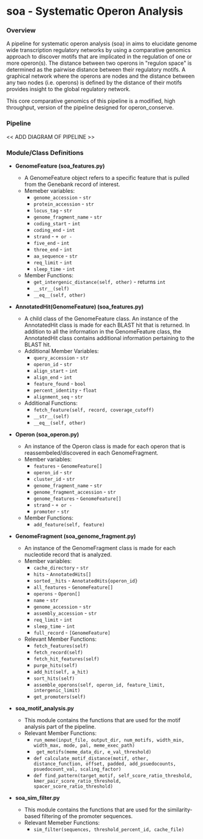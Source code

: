 # soa - Systematic Operon Analysis

### Overview
A pipeline for systematic operon analysis (soa) in aims to elucidate genome wide transcription regulatory networks by using a comparative genomics approach to discover motifs that are implicated in the regulation of one or more operon(s). The distance between two operons in "regulon space" is determined as the pairwise distance between their regulatory motifs. A graphical network where the operons are nodes and the distance between any two nodes (i.e. operons) is defined by the distance of their motifs provides insight to the global regulatory network.

This core comparative genomics of this pipeline is a modified, high throughput, version of the pipeline designed for operon_conserve.

### Pipeline
<< ADD DIAGRAM OF PIPELINE >>

### Module/Class Definitions

* **GenomeFeature (soa_features.py)**
  *  A GenomeFeature object refers to a specific feature that is pulled from the Genebank record of interest.
  *  Memeber variables:
     * `genome_accession` - `str` 
     * `protein_accession` - `str`
     * `locus_tag` - `str`
     * `genome_fragment_name` - `str`
     * `coding_start` - `int`
     * `coding_end` - `int`
     * `strand` - `+ or -`
     * `five_end` - `int`
     * `three_end` - `int`
     * `aa_sequence` - `str`
     * `req_limit` - `int`
     * `sleep_time` - `int`
   * Member Functions:
     * `get_intergenic_distance(self, other)` - returns `int`
     * `__str__(self)`
     * `__eq__(self, other)`


* **AnnotatedHit(GenomeFeature) (soa_features.py)**
  * A child class of the GenomeFeature class. An instance of the AnnotatedHit class is made for each BLAST hit that is returned. In addition to all the information in the GenomeFeature class, the AnnotatedHit class contains additional information pertaining to the BLAST hit.
  * Additional Member Variables:
    * `query_accession` - `str`
    * `operon_id` - `str`
    * `align_start` - `int`
    * `align_end` - `int`
    * `feature_found` - `bool`
    * `percent_identity` - `float`
    * `alignment_seq` - `str`
  * Additional Functions:
    * `fetch_feature(self, record, coverage_cutoff)`
    * `__str__(self)`
    * `__eq__(self, other)`

* **Operon (soa_operon.py)**
  * An instance of the Operon class is made for each operon that is reassembeled/discovered in each GenomeFragment.
  * Member variables:
    * `features` - `GenomeFeature[]`
    * `operon_id` - `str`
    * `cluster_id` - `str`
    * `genome_fragment_name` - `str`
    * `genome_fragment_accession` - `str`
    * `genome_features` - `GenomeFeature[]` 
    * `strand` - `+ or -`
    * `promoter` - `str`
   * Member Functions:
     * `add_feature(self, feature)` 

* **GenomeFragment (soa_genome_fragment.py)**
  * An instance of the GenomeFragment class is made for each nucleotide record that is analyzed.
  * Member variables: 
    * `cache_directory` - `str`
    * `hits` - `AnnotatedHits[]`
    * `sorted__hits` - `AnnotatedHits{operon_id}`
    * `all_features` - `GenomeFeature[]`
    * `operons` - `Operon[]`
    * `name` - `str`
    * `genome_accession` - `str`
    * `assembly_accession` - `str`
    * `req_limit` - `int`
    * `sleep_time` - `int`
    * `full_record` - `[GenomeFeature]`
   * Relevant Member Functions:
     * `fetch_features(self)`
     * `fetch_record(self)`
     * `fetch_hit_features(self)`
     * `purge_hits(self)`
     * `add_hit(self, a_hit)`
     * `sort_hits(self)`
     * `assemble_operons(self, operon_id, feature_limit, intergenic_limit)`
     * `get_promoters(self)`
 
* **soa_motif_analysis.py**
  * This module contains the functions that are used for the motif analysis part of the pipeline.
  * Relevant Member Functions:
    * `run_meme(input_file, output_dir, num_motifs, width_min, width_max, mode, pal, meme_exec_path)`
    * ` get_motifs(meme_data_dir, e_val_threshold)`
    * `def calculate_motif_distance(motif, other, distance_function, offset, padded, add_psuedocounts, psuedocount_val, scaling_factor)`
    * `def find_pattern(target_motif, self_score_ratio_threshold, kmer_pair_score_ratio_threshold, spacer_score_ratio_threshold)`

* **soa_sim_filter.py**
  * This module contains the functions that are used for the similarity-based filtering of the promoter sequences.
  * Relevant Memeber Functions:
    * `sim_filter(sequences, threshold_percent_id, cache_file)`

